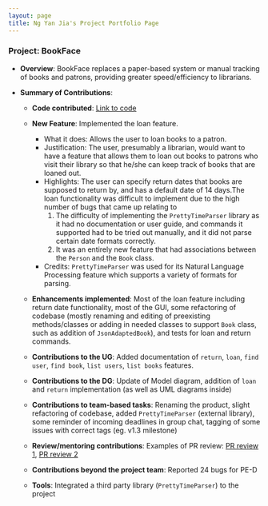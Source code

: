 ```yaml
---
layout: page
title: Ng Yan Jia's Project Portfolio Page
---
```


### Project: BookFace

* **Overview**: BookFace replaces a paper-based system or manual tracking of books and patrons, providing greater speed/efficiency to librarians.

* **Summary of Contributions**:
  * **Code contributed**: [Link to code](https://nus-cs2103-ay2223s1.github.io/tp-dashboard/?search=sprintaway&breakdown=true)
  * **New Feature**: Implemented the loan feature.
    * What it does: Allows the user to loan books to a patron.
    * Justification: The user, presumably a librarian, would want to have a feature that allows them to loan out books to patrons who visit their library
    so that he/she can keep track of books that are loaned out.
    * Highlights: The user can specify return dates that books are supposed to return by, and has a default date of 14 days.The loan
      functionality was difficult to implement due to the high number of bugs that came up relating to
      1. The difficulty of implementing the `PrettyTimeParser` library as it had no documentation or user guide, and commands it supported had to be
     tried out manually, and it did not parse certain date formats correctly.
      2. It was an entirely new feature that had associations between the `Person` and the `Book` class.
    * Credits: `PrettyTimeParser` was used for its Natural Language Processing feature which supports a variety of formats for parsing.

  * **Enhancements implemented**: Most of the loan feature including return date functionality, most of the GUI, some refactoring of codebase (mostly renaming and editing of preexisting methods/classes or adding in needed classes to support `Book` class, such as addition of `JsonAdaptedBook`), and tests for loan and return commands.
  * **Contributions to the UG**: Added documentation of `return`, `loan`, `find user`, `find book`, `list users`, `list books` features.
  * **Contributions to the DG**: Update of Model diagram, addition of `loan` and `return` implementation (as well as UML diagrams inside)
  * **Contributions to team-based tasks**: Renaming the product, slight refactoring of codebase, added `PrettyTimeParser` (external library), some reminder of incoming deadlines in group chat, tagging of some issues with correct tags (eg. v1.3 milestone)
  * **Review/mentoring contributions**: Examples of PR review: [PR review 1](https://github.com/AY2223S1-CS2103-F14-4/tp/pull/160), [PR review 2](https://github.com/AY2223S1-CS2103-F14-4/tp/pull/158)
  * **Contributions beyond the project team**: Reported 24 bugs for PE-D
  * **Tools**: Integrated a third party library (`PrettyTimeParser`) to the project


